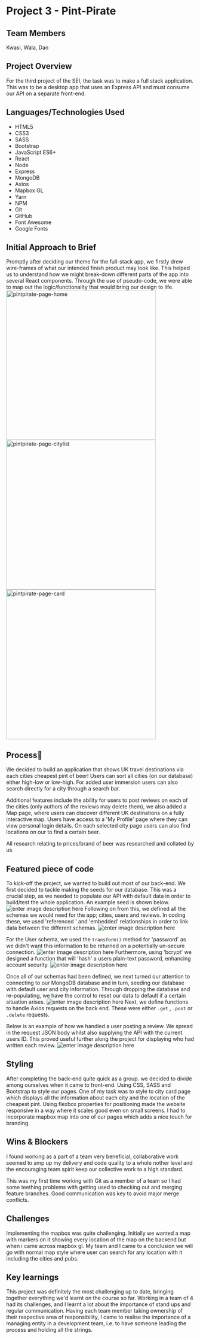 # Project 3 - Pint-Pirate

## Team Members
 Kwasi, Wala, Dan

## Project Overview

For the third project of the SEI, the task was to make a full stack application. This was to be a desktop app that uses an Express API and must consume our API on a separate front-end.

## Languages/Technologies Used

- HTML5
- CSS3
- SASS
- Bootstrap
- JavaScript ES6+
- React
- Node
- Express
- MongoDB
- Axios
- Mapbox GL
- Yarn
- NPM
- Git
- GitHub
- Font Awesome
- Google Fonts
## Initial Approach to Brief

Promptly after deciding our theme for the full-stack app, we firstly drew wire-frames of what our intended finish product may look like. This helped us to understand how we might break-down different parts of the app into several React components.
Through the use of pseudo-code, we were able to map out the logic/functionality that would bring our design to life.
<img src="https://i.imgur.com/Wom0YXv.png" alt="pintpirate-page-home" width="400" /><img src="https://i.imgur.com/jnsCrpm.png" alt="pintpirate-page-citylist" width="400" /><img src="https://i.imgur.com/gFiPSMu.png" alt="pintpirate-page-card" width="400" />

## Process🍺

We decided to build an application that shows UK travel destinations via each cities cheapest pint of beer! Users can sort all cities (on our database) either high-low or low-high. For added user immersion users can also search directly for a city through a search bar.

Additional features include the ability for users to post reviews on each of the cities (only authors of the reviews may delete them), we also added a Map page, where users can discover different UK destinations on a fully interactive map. Users have access to a 'My Profile' page where they can view personal login details. On each selected city page users can also find locations on our to find a certain beer.

All research relating to prices/brand of beer was researched and collated by us.

## Featured piece of code

To kick-off the project, we wanted to build out most of our back-end. We first decided to tackle making the seeds for our database. This was a crucial step, as we needed to populate our API with default data in order to build/test the whole application. An example seed is shown below.
![enter image description here](https://i.imgur.com/KpV2Cwj.png)
Following on from this, we defined all the schemas we would need for the app; cities, users and reviews. In coding these, we used 'referenced ' and 'embedded' relationships in order to link data between the different schemas.
![enter image description here](https://i.imgur.com/WBYmAym.png)

For the User schema, we used the `transform()` method for 'password' as we didn't want this information to be returned on a potentially un-secure connection.
![enter image description here](https://i.imgur.com/UVysRVw.png)
Furthermore, using 'bcrypt' we designed a function that will 'hash' a users plain-text password, enhancing account security.
![enter image description here](https://i.imgur.com/W3fITUW.png)

Once all of our schemas had been defined, we next turned our attention to connecting to our MongoDB database and in turn, seeding our database with default user and city information. Through dropping the database and re-populating, we have the control to reset our data to default if a certain situation arises.
![enter image description here](https://i.imgur.com/O9h8xwf.png)
Next, we define functions to handle Axios requests on the back end. These were either `.get` , `.post` or `.delete` requests.

Below is an example of how we handled a user posting a review. We spread in the request JSON body whilst also supplying the API with the current users ID. This proved useful further along the project for displaying who had written each review.
![enter image description here](https://i.imgur.com/CTCnSEa.png)
## Styling
After completing the back-end quite quick as a group. we decided to divide among ourselves when it came to front-end. Using CSS, SASS and Bootstrap to style our pages. One of my task was to style to  city card page which displays all the information about each city and the location of the cheapest pint. Using flexbox properties for positioning made the website responsive in a way where it scales good even on small screens. I had to incorporate mapbox map into one of our pages which adds a nice touch for branding.

 ## Wins & Blockers
 I found working as a part of a team very beneficial, collaborative work seemed to amp up my delivery and code quality to a whole nother level and the encouraging team spirit keep our collective work to a high standard.

This was my first time working with Git as a member of a team so I had some teething problems with getting used to checking out and merging feature branches. Good communication was key to avoid major merge conflicts.

## Challenges
Implementing the mapbox was quite challenging. Initially we wanted a map with markers on it showing every location of the map on the backend but when i came across mapbox gl. My team and I came to a conclusion we will go with normal map style where user can search for any location with it including the cities and pubs.

## Key learnings
This project was definitely the most challenging up to date, bringing together everything we'd learnt on the course so far. Working in a team of 4 had its challenges, and I learnt a lot about the importance of stand ups and regular communication. Having each team member taking ownership of their respective area of responsibility, I came to realise the importance of a managing entity in a development team, i.e. to have someone leading the process and holding all the strings.
